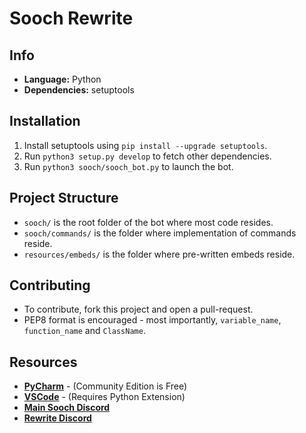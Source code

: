 # Sooch Rewrite

## Info
- **Language:** Python
- **Dependencies:** setuptools

## Installation
1. Install setuptools using `pip install --upgrade setuptools`.
2. Run `python3 setup.py develop` to fetch other dependencies.
3. Run `python3 sooch/sooch_bot.py` to launch the bot.

## Project Structure
- `sooch/` is the root folder of the bot where most code resides.
- `sooch/commands/` is the folder where implementation of commands reside.
- `resources/embeds/` is the folder where pre-written embeds reside.

## Contributing
- To contribute, fork this project and open a pull-request.
- PEP8 format is encouraged - most importantly, `variable_name`, `function_name` and `ClassName`.

## Resources
- **[PyCharm](https://www.jetbrains.com/pycharm/download/)** - (Community Edition is Free)
- **[VSCode](https://code.visualstudio.com/download)** - (Requires Python Extension)
- **[Main Sooch Discord](https://discord.gg/jNbfCmv)**
- **[Rewrite Discord](https://discord.gg/pFZAKhtcMF)**
